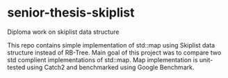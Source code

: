 # senior-thesis-skiplist
Diploma work on skiplist data structure

This repo contains simple implementation of std::map using Skiplist data structure instead of RB-Tree.
Main goal of this project was to compare two std complient implementations of std::map.
Map implementation is unit-tested using Catch2 and benchmarked using Google Benchmark.

